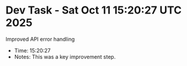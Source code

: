 # Dev Task - Sat Oct 11 15:20:27 UTC 2025
Improved API error handling
- Time: 15:20:27
- Notes: This was a key improvement step.
